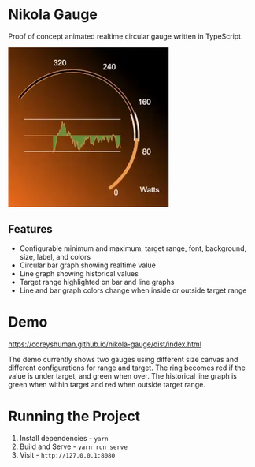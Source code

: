 # Nikola Gauge

Proof of concept animated realtime circular gauge written in TypeScript.

![Gauge animation example](/nikola.webp)

## Features

- Configurable minimum and maximum, target range, font, background, size, label, and colors
- Circular bar graph showing realtime value
- Line graph showing historical values
- Target range highlighted on bar and line graphs
- Line and bar graph colors change when inside or outside target range

# Demo

https://coreyshuman.github.io/nikola-gauge/dist/index.html

The demo currently shows two gauges using different size canvas and different configurations for range and target. The ring becomes red if the value is under target, and green when over. The historical line graph is green when within target and red when outside target range.  

# Running the Project

1. Install dependencies - `yarn`
1. Build and Serve - `yarn run serve`
1. Visit - `http://127.0.0.1:8080`
